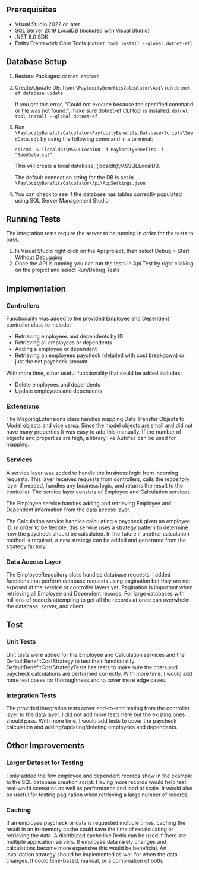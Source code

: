 ## Prerequisites
- Visual Studio 2022 or later
- SQL Server 2019 LocalDB (included with Visual Studio)
- .NET 6.0 SDK
- Entity Framework Core Tools (`dotnet tool install --global dotnet-ef`)


## Database Setup
1. Restore Packages: `dotnet restore`
2. Create/Update DB: from `\PaylocityBenefitsCalculator\Api\` run `dotnet ef database update` 

	If you get this error, "Could not execute because the specified command or file was not found.", make sure dotnet-ef CLI tool is installed:
	`dotnet tool install --global dotnet-ef`

4. Run `\PaylocityBenefitsCalculator\PaylocityBenefits.Database\Scripts\SeedData.sql` 
	by using the following command in a terminal:

   `sqlcmd -S (localdb)\MSSQLLocalDB -d PaylocityBenefits -i "SeedData.sql"`

   This will create a local database, (localdb)\\MSSQLLocalDB.

   The default connection string for the DB is set in `\PaylocityBenefitsCalculator\Api\AppSettings.json`    
6. You can check to see if the database has tables correctly populated using SQL Server Management Studio



## Running Tests
The integration tests require the server to be running in order for the tests to pass.
1. In Visual Studio right click on the Api project, then select Debug > Start Without Debugging
2. Once the API is running you can run the tests in Api.Test by right clicking on the project and select Run/Debug Tests


## Implementation
### Controllers
Functionality was added to the provided Employee and Dependent controller class to include: 
- Retrieving employees and dependents by ID
- Retrieving all employees or dependents
- Adding a employee or dependent
- Retrieving an employees paycheck (detailed with cost breakdown) or just the net paycheck amount

With more time, other useful functionality that could be added includes:
- Delete employees and dependents
- Update employees and dependents

### Extensions
The MappingExtensions class handles mapping Data Transfer Objects to Model objects and vice versa. Since the model objects are small and did not have many properties it was easy to add this manually. If the number of objects and properties are high, a library like Autofac can be used for mapping.

### Services
A service layer was added to handle the business logic from incoming requests. This layer receives requests from controllers, calls the repository layer if needed, handles any business logic, and returns the result to the controller.
The service layer consists of Employee and Calculation services. 

The Employee service handles adding and retrieving Employee and Dependent information from the data access layer. 

The Calculation service handles calculating a paycheck given an employee ID. In order to be flexible, this service uses a strategy pattern to determine how the paycheck should be calculated. In the future if another calculation method is required, a new strategy can be added and generated from the strategy factory.

### Data Access Layer
The EmployeeRepository class handles database requests. I added functions that perform database requests using pagination but they are not exposed at the service or controller layers yet. Pagination is important when retrieving all Employee and Dependent records. For large databases with millions of records attempting to get all the records at once can overwhelm the database, server, and client.

## Test
### Unit Tests
Unit tests were added for the Employee and Calculation services and the DefaultBenefitCostStrategy to test their functionality. DefaultBenefitCostStrategyTests has tests to make sure the costs and paycheck calculations are performed correctly.
With more time, I would add more test cases for thoroughness and to cover more edge cases.

### Integration Tests
The provided integration tests cover end-to-end testing from the controller layer to the data layer. I did not add more tests here but the existing ones should pass. With more time, I would add tests to cover the paycheck calculation and adding/updating/deleting employees and dependents.

## Other Improvements
### Larger Dataset for Testing
I only added the few employee and dependent records show in the example to the SQL database creation script. Having more records would help test real-world scenarios as well as performance and load at scale. It would also be useful for testing pagination when retrieving a large number of records.

### Caching
If an employee paycheck or data is requested multiple times, caching the result in an in-memory cache could save the time of recalculating or retrieving the data. A distributed cache like Redis can be used if there are multiple application servers.
If employee data rarely changes and calculations become more expensive this would be beneficial. An invalidation strategy should be implemented as well for when the data changes. It could time-based, manual, or a combination of both. 
